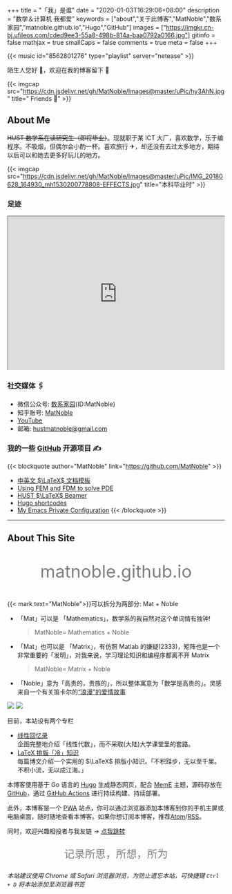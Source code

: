 +++
title = "「我」是谁"
date = "2020-01-03T16:29:06+08:00"
description = "数学＆计算机 我都爱"
keywords = ["about","关于此博客","MatNoble","数系家园","matnoble.github.io","Hugo","GitHub"]
images = ["https://imgkr.cn-bj.ufileos.com/cded9ee3-55a8-498b-814a-baa0792a0166.jpg"]
gitinfo = false
mathjax = true
smallCaps = false
comments = true
meta = false
+++

{{< music id="8562801276" type="playlist" server="netease" >}}

陌生人您好 🤝，欢迎在我的博客留下 👣

{{< imgcap src="https://cdn.jsdelivr.net/gh/MatNoble/Images@master/uPic/hy3AhN.jpg" title=" Friends 💖" >}}

## About Me

~~HUST 数学系在读研究生（即将毕业）~~。现就职于某 ICT 大厂，喜欢数学，乐于编程序。不吸烟，但偶尔会小酌一杯。喜欢旅行 ✈，却还没有去过太多地方，期待以后可以和她去更多好玩儿的地方。

{{< imgcap src="https://cdn.jsdelivr.net/gh/MatNoble/Images@master/uPic/IMG_20180628_164930_mh1530200778808-EFFECTS.jpg" title="本科毕业时" >}}

### 足迹

<div style="position: relative; width: 100%; padding-bottom: 70%; padding-top: 5px; height: 0; overflow: hidden;">
  <iframe src="https://www.google.com/maps/d/embed?mid=1L2Lih0i8JwsobbtokWqHQ8BOziiMMXO_" style="position: absolute; top: 0; left: 0; width: 100%; height: 100%"> </iframe>
</div>

### 社交媒体 🖇

- 微信公众号: [数系家园](https://mp.weixin.qq.com/s?__biz=MzI0NDcwMzE0NQ==&mid=100000467&idx=1&sn=bdb37d8e5b8b38e862fe3ce5261fa797&chksm=695888155e2f0103c6a2b96c2e85a6ff875a42c09f55d3d6cf23e7c54fef9ac51e7d1c911935#rd)(ID:MatNoble)
- 知乎账号: [MatNoble](https://www.zhihu.com/people/matnoble)
- [YouTube](https://www.youtube.com/c/RossMatNoble?sub_confirmation=1)
- 邮箱: [hustmatnoble@gmail.com](mailto:hustmatnoble@gmail.com)

### 我的一些 [GitHub](https://github.com/MatNoble) 开源项目 ✍

{{< blockquote author="MatNoble" link="https://github.com/MatNoble" >}}

- [中英文 $\LaTeX$ 文档模板](https://github.com/MatNoble/LaTeX-Document)
- [Using FEM and FDM to solve PDE](https://github.com/MatNoble/PDE_coding)
- [HUST $\LaTeX$ Beamer](https://github.com/MatNoble/HUSTMatNobleBeamer)
- [Hugo shortcodes](https://github.com/MatNoble/hugo-shortcodes-sets)
- [My Emacs Private Configuration](https://github.com/MatNoble/.emacs.d)
  {{< /blockquote >}}

<hr />

## About This Site

<p style="display:block;text-align:center;color:gray;font-size:30pt;font-family: "Arial"，"Microsoft YaHei"，"黑体"，"宋体"，sans-serif">matnoble.github.io</p>

{{< mark text="MatNoble">}}可以拆分为两部分: Mat + Noble

- 「Mat」可以是 「Mathematics」，数学系的我自然对这个单词情有独钟!

  > MatNoble= Mathematics + Noble

- 「Mat」也可以是 「Matrix」，有仿照 Matlab 的嫌疑(2333)，矩阵也是一个非常重要的「发明」，对我来说，学习理论知识和编程序都离不开 Matrix

  > MatNoble= Matrix + Noble

- 「Noble」意为「高贵的，贵族的」，所以整体寓意为「数学是高贵的」。灵感来自一个有关笛卡尔的[“浪漫”的爱情故事](https://www.bilibili.com/read/cv166401)

<img src="https://cdn.jsdelivr.net/gh/MatNoble/Images/windows/matnoble-bytedance.gif"/>

<img src="https://cdn.jsdelivr.net/gh/MatNoble/Images/windows/matnoble-youtube.png"/>

<br />

目前，本站设有两个专栏

- [线性回忆录](https://matnoble.github.io/series/mla/)<br>
  企图完整地介绍「线性代数」，而不采取(大陆)大学课堂里的套路。
- [LaTeX 排版「冷」知识](https://matnoble.github.io/series/latex/)<br>
  每篇博文介绍一个实用的 $\LaTeX$ 排版小知识。「不积跬步，无以至千里。不积小流，无以成江海。」

本博客使用基于 Go 语言的 [Hugo](https://gohugo.io/) 生成静态网页，配合 [MemE](https://github.com/reuixiy/hugo-theme-meme) 主题，源码存放在 [GitHub](https://github.com/MatNoble/matnoble.github.io)，通过 [GitHub Actions](https://github.com/MatNoble/matnoble.github.io/actions) 进行持续构建、持续部署。

此外，本博客是一个 [PWA](https://developers.google.com/web/progressive-web-apps/?hl=zh_cn) 站点，你可以通过浏览器添加本博客到你的手机主屏或电脑桌面，随时随地查看本博客。如果你想订阅本博客，推荐<a href="/atom.xml" target="_blank" rel="noopener">Atom</a>/<a href="/rss.xml" target="_blank" rel="noopener">RSS</a>。

同时，欢迎兴趣相投者与我友链 $\to$ [点我跳转](https://matnoble.github.io/search/#友链)

<p style="display:block;text-align:center;color:gray;font-size:18pt;font-family: "Arial"，"Microsoft YaHei"，"黑体"，"宋体"，sans-serif">记录所思，所想，所为</p>

_本站建议使用 Chrome 或 Safari 浏览器浏览，为防止遗忘本站，可快捷键 `Ctrl + D` 将本站添加至浏览器书签_
